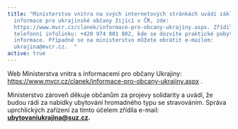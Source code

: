 ```yaml
---
title: "Ministerstvo vnitra na svých internetových stránkách uvádí základní
  informace pro ukrajinské občany žijící v ČR, zde:
  https://www.mvcr.cz/clanek/informace-pro-obcany-ukrajiny.aspx. Zřídilo i
  telefonní infolinku: +420 974 801 802, kde se dozvíte praktické pobytové
  informace. Případně se na ministerstvo můžete obrátit e-mailem:
  ukrajina@mvcr.cz.  "
active: true
---
```

Web Ministerstva vnitra s informacemi pro občany Ukrajiny: https://www.mvcr.cz/clanek/informace-pro-obcany-ukrajiny.aspx . 

Ministerstvo zároveň děkuje občanům za projevy solidarity a uvádí, že budou rádi za nabídky ubytování hromadného typu se stravováním. Správa uprchlických zařízení za tímto účelem zřídila e-mail: **[ubytovaniukrajina@suz.cz](mailto:ubytovaniukrajina@suz.cz).**